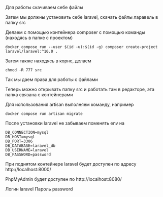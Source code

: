 Для работы скачиваем себе файлы

Затем мы должны установить себе laravel, скачать файлы ларавель в папку src

Делаем с помощью контейнера composer с помощью команды (находясь в папке с проектом)

```
docker compose run --user $(id -u):$(id -g) composer create-project laravel/laravel:^10.0 .
```

Затем также находясь в корне, делаем 
```
chmod -R 777 srс
```
Так мы даем права для работы с файлами

Теперь можно открывать папку src и работать там в редакторе, эта папка связана с контейнерами

Для использования artisan выполняем команду, например

```
docker compose run artisan migrate
```

После установки laravel не забываем поменять env на 
```
DB_CONNECTION=mysql
DB_HOST=mysql
DB_PORT=3306
DB_DATABASE=laravel_db
DB_USERNAME=laravel
DB_PASSWORD=password
```

При поднятом контейнере laravel будет доступен по адресу
http://localhost:8000/

PhpMyAdmin будет доступен по
http://localhost:8080/

Логин laravel
Пароль password